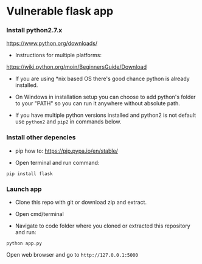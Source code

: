 # Vulnerable flask app

### Install python2.7.x

https://www.python.org/downloads/

- Instructions for multiple platforms:

https://wiki.python.org/moin/BeginnersGuide/Download

- If you are using *nix based OS there's good chance python is already installed.

- On Windows in installation setup you can choose to add python's folder to your "PATH" so you can run it anywhere without absolute path.


- If you have multiple python versions installed and python2 is not default use `python2` and `pip2` in commands below.

### Install other depencies

- pip how to: https://pip.pypa.io/en/stable/

- Open terminal and run command:

`pip install flask`

### Launch app

- Clone this repo with git or download zip and extract.

- Open cmd/terminal

- Navigate to code folder where you cloned or extracted this repository and run:

`python app.py`

Open web browser and go to `http://127.0.0.1:5000`